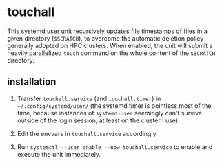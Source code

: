 # touchall
This systemd user unit recursively updates file timestamps of files in a given directory (`$SCRATCH`), to overcome the automatic deletion policy generally adopted on HPC clusters. When enabled, the unit will submit a heavily parallelized `touch` command on the whole content of the `$SCRATCH` directory.

## installation
1) Transfer `touchall.service` (and `touchall.timer`) in `~/.config/systemd/user/` (the systemd timer is pointless most of the time, because instances of `systemd-user` seemingly can't survive outside of the login session, at least on the cluster I use).

2) Edit the envvars in `touchall.service` accordingly.

3) Run `systemctl --user enable --now touchall.service` to enable and execute the unit immediately.
